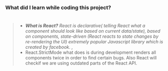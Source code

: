 ### What did I learn while coding this project?

> #
>
> - _**What is React?** React is declarative( telling React what a component should look like based on current data/state), based on components, state-driven (React reacts to state changes by re-rendering the UI) extremely popular Javascript library which is created by facebook. ,_
> - React.StrictMode what does is during development renders all components twice in order to find certain bugs. Also React will checkif we are using outdated parts of the React API.
>
> #

